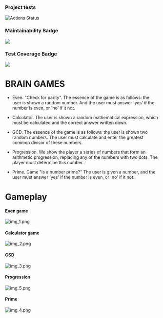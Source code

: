 ### Project tests
![Actions Status](https://github.com/MikVito/java-project-61/actions/workflows/hexlet-check.yml/badge.svg)

### Maintainability Badge
<a href="https://codeclimate.com/github/MikVito/java-project-61/maintainability"><img src="https://api.codeclimate.com/v1/badges/c62c8e74e7fd9c1a6778/maintainability" /></a>

### Test Coverage Badge
<a href="https://codeclimate.com/github/MikVito/java-project-61/test_coverage"><img src="https://api.codeclimate.com/v1/badges/c62c8e74e7fd9c1a6778/test_coverage" /></a>

# BRAIN GAMES

  - Even. "Check for parity". The essence of the game is as follows: the user is shown a random number. 
    And the user must answer 'yes' if the number is even, or 'no' if it not.


  - Calculator. The user is shown a random mathematical expression, 
    which must be calculated and the correct answer written down.


  - GCD. The essence of the game is as follows: the user is shown two random numbers. 
    The user must calculate and enter the greatest common divisor of these numbers.


  - Progression. We show the player a series of numbers that form an arithmetic progression, 
    replacing any of the numbers with two dots. The player must determine this number.


  - Prime. Game "Is a number prime?" The user is given a number, 
    and the user must answer 'yes' if the number is even, or 'no' if it not.

# Gameplay 
#### Even game ####
![img_1.png](img_1.png)
#### Calculator game ####
![img_2.png](img_2.png)
#### GSD ####
![img_3.png](img_3.png)
#### Progression ###
![img_5.png](img_5.png)
#### Prime ###
![img_4.png](img_4.png)
